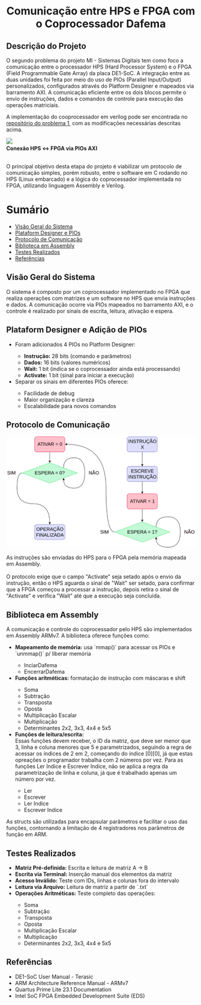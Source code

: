 <h1 align="center">Comunicação entre HPS e FPGA com o Coprocessador Dafema</h1>

<h2>Descrição do Projeto</h2>
<p>
  O segundo problema do projeto MI - Sistemas Digitais tem como foco a comunicação entre o processador HPS (Hard Processor System) e o FPGA (Field Programmable Gate Array) da placa DE1-SoC. A integração entre as duas unidades foi feita por meio do uso de PIOs (Parallel Input/Output) personalizados, configurados através do Platform Designer e mapeados via barramento AXI. A comunicação eficiente entre os dois blocos permite o envio de instruções, dados e comandos de controle para execução das operações matriciais.

A implementação do cooprocessador em verilog pode ser encontrada no [repositório do problema 1](https://github.com/Marcelosgc1/SistemasDigitais_Problema1/tree/HPS_communication), com as modificações necessárias descritas acima.


<img src="images/fpga-hps.png"><br>
<strong>Conexão HPS ↔ FPGA via PIOs AXI</strong><br><br>

  O principal objetivo desta etapa do projeto é viabilizar um protocolo de comunicação simples, porém robusto, entre o software em C rodando no HPS (Linux embarcado) e a lógica do coprocessador implementada no FPGA, utilizando linguagem Assembly e Verilog.

</p>

Sumário
=================
<!--ts-->
   * [Visão Geral do Sistema](#visao)
   * [Plataform Designer e PIOs](#pio)
   * [Protocolo de Comunicação](#protocolo)
   * [Biblioteca em Assembly](#assembly)
   * [Testes Realizados](#testes)
   * [Referências](#referencias)
<!--te-->

<div id="visao">
  <h2>Visão Geral do Sistema</h2>
  <p>
    O sistema é composto por um coprocessador implementado no FPGA que realiza operações com matrizes e um software no HPS que envia instruções e dados. A comunicação ocorre via PIOs mapeados no barramento AXI, e o controle é realizado por sinais de escrita, leitura, ativação e espera.
  </p>
</div>

<div id="pio">
  <h2>Plataform Designer e Adição de PIOs</h2>
  <ul>
    <li>Foram adicionados 4 PIOs no Platform Designer:</li>
    <ul>
      <li><strong>Instrução:</strong> 28 bits (comando e parâmetros)</li>
      <li><strong>Dados:</strong> 16 bits (valores numéricos)</li>
      <li><strong>Wait:</strong> 1 bit (indica se o coprocessador ainda está processando)</li>
      <li><strong>Activate:</strong> 1 bit (sinal para iniciar a execução)</li>
    </ul>
    <li>Separar os sinais em diferentes PIOs oferece:</li>
    <ul>
      <li>Facilidade de debug</li>
      <li>Maior organização e clareza</li>
      <li>Escalabilidade para novos comandos</li>
    </ul>
  </ul>
</div>

<div id="protocolo">
  <h2>Protocolo de Comunicação</h2>
  <img src="imagens/protocolo.png"><br>
  <p>
    As instruções são enviadas do HPS para o FPGA pela memória mapeada em Assembly. <br><br>
    O protocolo exige que o campo "Activate" seja setado após o envio da instrução, então o HPS aguarda o sinal de "Wait" ser setado, para confirmar que a FPGA começou a processar a instrução, depois retira o sinal de "Activate" e verifica "Wait" até que a execução seja concluída.
  </p>
</div>

<div id="assembly">
  <h2>Biblioteca em Assembly</h2>
  <p>
    A comunicação e controle do coprocessador pelo HPS são implementados em Assembly ARMv7. A biblioteca oferece funções como:
  </p>
  <ul>
    <li><strong>Mapeamento de memória:</strong> usa `mmap()` para acessar os PIOs e `unmmap()` p/ liberar memória</li>
    <ul>
      <li>InciarDafema</li>
      <li>EncerrarDafema</li>
    </ul>
    <li><strong>Funções aritméticas:</strong> formatação de instrução com máscaras e shift</li>
    <ul>
      <li>Soma</li>
      <li>Subtração</li>
      <li>Transposta</li>
      <li>Oposta</li>
      <li>Multiplicação Escalar</li>
      <li>Multiplicação</li>
      <li>Determinantes 2x2, 3x3, 4x4 e 5x5</li>
    </ul>
    <li><strong>Funções de leitura/escrita:</strong><br>Essas funções devem receber, o ID da matriz, que deve ser menor que 3, linha e coluna menores que 5 e parametrizados, seguindo a regra de acessar os índices de 2 em 2, começando do índice [0][0], já que estas opreações o programador trabalha com 2 números por vez. Para as funções Ler Indice e Escrever Indice, não se aplica a regra da parametrização de linha e coluna, já que é trabalhado apenas um número por vez.</li>
    <ul>
      <li>Ler</li>
      <li>Escrever</li>
      <li>Ler Indice</li>
      <li>Escrever Indice</li>
    </ul>
  </ul>

  <p>As structs são utilizadas para encapsular parâmetros e facilitar o uso das funções, contornando a limitação de 4 registradores nos parâmetros de função em ARM.</p>
</div>

<div id="testes">
  <h2>Testes Realizados</h2>
  <ul>
    <li><strong>Matriz Pré-definida:</strong> Escrita e leitura de matriz A → B</li>
    <li><strong>Escrita via Terminal:</strong> Inserção manual dos elementos da matriz</li>
    <li><strong>Acesso Inválido:</strong> Teste com IDs, linhas e colunas fora do intervalo</li>
    <li><strong>Leitura via Arquivo:</strong> Leitura de matriz a partir de `.txt`</li>
    <li><strong>Operações Aritméticas:</strong> Teste completo das operações:</li>
    <ul>
      <li>Soma</li>
      <li>Subtração</li>
      <li>Transposta</li>
      <li>Oposta</li>
      <li>Multiplicação Escalar</li>
      <li>Multiplicação</li>
      <li>Determinantes 2x2, 3x3, 4x4 e 5x5</li>
    </ul>
  </ul>
</div>

<div id="referencias">
  <h2>Referências</h2>
  <ul>
    <li>DE1-SoC User Manual - Terasic</li>
    <li>ARM Architecture Reference Manual - ARMv7</li>
    <li>Quartus Prime Lite 23.1 Documentation</li>
    <li>Intel SoC FPGA Embedded Development Suite (EDS)</li>
  </ul>
</div>
